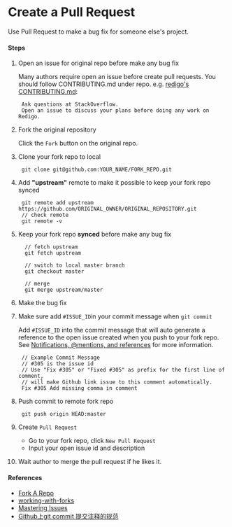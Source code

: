 # Create a Pull Request

Use Pull Request to make a bug fix for someone else's project.

#### Steps
1. Open an issue for original repo before make any bug fix

    Many authors require open an issue before create pull requests.
    You should follow CONTRIBUTING.md under repo. 
    e.g. [redigo's CONTRIBUTING.md](https://github.com/garyburd/redigo/blob/master/.github/CONTRIBUTING.md):

        Ask questions at StackOverflow.
        Open an issue to discuss your plans before doing any work on Redigo.

2. Fork the original repository

   Click the `Fork` button on the original repo.

3. Clone your fork repo to local

        git clone git@github.com:YOUR_NAME/FORK_REPO.git

4. Add **"upstream"** remote to make it possible to keep your fork repo synced

        git remote add upstream https://github.com/ORIGINAL_OWNER/ORIGINAL_REPOSITORY.git
        // check remote
        git remote -v

5. Keep your fork repo **synced** before make any bug fix

         // fetch upstream
         git fetch upstream

         // switch to local master branch
         git checkout master
         
         // merge
         git merge upstream/master

6. Make the bug fix

7. Make sure add `#ISSUE_ID`in your commit message when `git commit`

   Add `#ISSUE_ID` into the commit message that will auto generate a reference to the open issue created when you push to your fork repo. See [Notifications, @mentions, and references](https://guides.github.com/features/issues/#notifications) for more information.

        // Example Commit Message
        // #305 is the issue id
        // Use "Fix #305" or "Fixed #305" as prefix for the first line of comment,
        // will make Github link issue to this comment automatically.
        Fix #305 Add missing comma in comment 

8. Push commit to remote fork repo

        git push origin HEAD:master
  
9.  Create `Pull Request`
     * Go to your fork repo, click `New Pull Request`
     * Input your open issue id and description

10. Wait author to merge the pull request if he likes it.

#### References
* [Fork A Repo](https://help.github.com/articles/fork-a-repo/)
* [working-with-forks](https://help.github.com/articles/working-with-forks/)
* [Mastering Issues](https://guides.github.com/features/issues/)
* [Github上git commit 提交注释的规范](https://segmentfault.com/q/1010000000395039)

